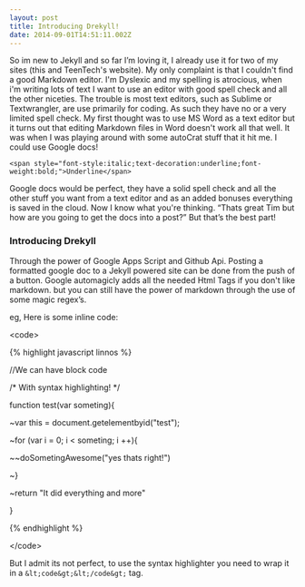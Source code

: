 ```yaml
---
layout: post
title: Introducing Drekyll!
date: 2014-09-01T14:51:11.002Z
---
```

<body class="c5">
	So im new to Jekyll and so far I’m loving it, I already use it for two of my sites (this and TeenTech's website). My only complaint is that I couldn't find a good Markdown editor. I'm Dyslexic and my spelling is atrocious, when i'm writing lots of text I want to use an editor with good spell check and all the other niceties. The trouble is most text editors, such as Sublime or Textwrangler, are use primarily for coding. As such they have no or a very limited spell check. My first thought was to use MS Word as a text editor but it turns out that editing Markdown files in Word doesn't work all that well. It was when I was playing around with some autoCrat stuff that it hit me. I could use Google docs!
	
<!--more-->
	<span style="font-style:italic;text-decoration:underline;font-weight:bold;">Underline</span>
	
Google docs would be perfect, they have a solid spell check and all the other stuff you want from a text editor and as an added bonuses everything is saved in the cloud. Now I know what you're thinking. “Thats great Tim but how are you going to get the docs into a post?” But that’s the best part!
	
<h3 style="page-break-after:avoid;">
				Introducing Drekyll
	</h3>
	Through the power of Google Apps Script and Github Api. Posting a formatted google doc to a Jekyll powered site can be done from the push of a button. Google automagicly adds all the needed Html Tags if you don't like markdown. but you can still have the power of markdown through the use of some magic regex’s.
	
eg, Here is some inline code:
	
&lt;code&gt;
	
{% highlight javascript linnos %}
	
//We can have block code
	
/* With syntax highlighting! */
	
function test(var someting){
	
~var this = document.getelementbyid("test");
	
~for (var i = 0; i &lt; someting; i ++){
	
~~doSometingAwesome("yes thats right!")
	
~}
	
~return "It did everything and more"
	
}
	
{% endhighlight %}
	
&lt;/code&gt;
	
But I admit its not perfect, to use the syntax highlighter you need to wrap it in a `&lt;code&gt;&lt;/code&gt;` tag.
	
</body>
